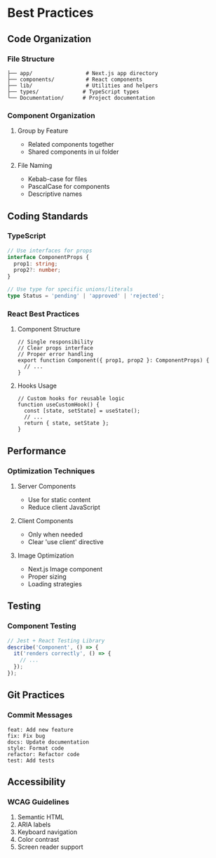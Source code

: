 # Best Practices

## Code Organization

### File Structure
```
├── app/                 # Next.js app directory
├── components/          # React components
├── lib/                 # Utilities and helpers
├── types/              # TypeScript types
└── Documentation/      # Project documentation
```

### Component Organization
1. Group by Feature
   - Related components together
   - Shared components in ui folder

2. File Naming
   - Kebab-case for files
   - PascalCase for components
   - Descriptive names

## Coding Standards

### TypeScript
```typescript
// Use interfaces for props
interface ComponentProps {
  prop1: string;
  prop2?: number;
}

// Use type for specific unions/literals
type Status = 'pending' | 'approved' | 'rejected';
```

### React Best Practices
1. Component Structure
   ```tsx
   // Single responsibility
   // Clear props interface
   // Proper error handling
   export function Component({ prop1, prop2 }: ComponentProps) {
     // ...
   }
   ```

2. Hooks Usage
   ```tsx
   // Custom hooks for reusable logic
   function useCustomHook() {
     const [state, setState] = useState();
     // ...
     return { state, setState };
   }
   ```

## Performance

### Optimization Techniques
1. Server Components
   - Use for static content
   - Reduce client JavaScript

2. Client Components
   - Only when needed
   - Clear 'use client' directive

3. Image Optimization
   - Next.js Image component
   - Proper sizing
   - Loading strategies

## Testing

### Component Testing
```typescript
// Jest + React Testing Library
describe('Component', () => {
  it('renders correctly', () => {
    // ...
  });
});
```

## Git Practices

### Commit Messages
```
feat: Add new feature
fix: Fix bug
docs: Update documentation
style: Format code
refactor: Refactor code
test: Add tests
```

## Accessibility

### WCAG Guidelines
1. Semantic HTML
2. ARIA labels
3. Keyboard navigation
4. Color contrast
5. Screen reader support